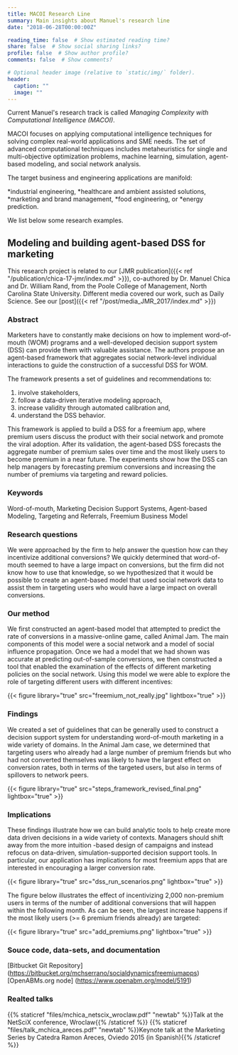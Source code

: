```yaml
---
title: MACOI Research Line
summary: Main insights about Manuel's research line
date: "2018-06-28T00:00:00Z"

reading_time: false  # Show estimated reading time?
share: false  # Show social sharing links?
profile: false  # Show author profile?
comments: false  # Show comments?

# Optional header image (relative to `static/img/` folder).
header:
  caption: ""
  image: ""
---
```




Current Manuel's research track is called *Managing Complexity with Computational Intelligence (MACOI)*.

MACOI focuses on applying computational intelligence techniques for solving complex real-world applications and SME needs. The set of advanced computational techniques includes metaheuristics for single and multi-objective optimization problems, machine learning, simulation, agent-based modeling, and social network analysis. 

The target business and engineering applications are manifold: 

*industrial engineering, 
*healthcare and ambient assisted solutions, 
*marketing and brand management, 
*food engineering, or
*energy prediction.

We list below some research examples.



## Modeling and building agent-based DSS for marketing


This research project is related to our [JMR publication]({{< ref "/publication/chica-17-jmr/index.md" >}}), co-authored by Dr. Manuel Chica and Dr. William Rand, from the Poole College of Management, North Carolina State University.  Different media covered our work, such as Daily Science. See our [post]({{< ref "/post/media_JMR_2017/index.md" >}})

### Abstract

Marketers have to constantly make decisions on how to implement word-of-mouth (WOM) programs and a well-developed decision support system (DSS) can provide them with valuable assistance. The authors propose an agent-based framework that aggregates social network-level individual interactions to guide the construction of a successful DSS for WOM.

The framework presents a set of guidelines and recommendations to:
1. involve stakeholders,
2. follow a data-driven iterative modeling approach,
3. increase validity through automated calibration and,
4. understand the DSS behavior.

This framework is applied to build a DSS for a freemium app, where premium users discuss the product with their social network and promote the viral adoption. After its validation, the agent-based DSS forecasts the aggregate number of premium sales over time and the most likely users to become premium in a near future. The experiments show how the DSS can help managers by forecasting premium conversions and increasing the number of premiums via targeting and reward policies.

### Keywords
Word-of-mouth, Marketing Decision Support Systems, Agent-based Modeling, Targeting and Referrals, Freemium Business Model


### Research questions

We were approached by the firm to help answer the question how can they incentivize additional conversions? We quickly determined that word-of-mouth seemed to have a large impact on conversions, but the firm did not know how to use that knowledge, so we hypothesized that it would be possible to create an agent-based model that used social network data to assist them in targeting users who would have a large impact on overall conversions.

### Our method

We first constructed an agent-based model that attempted to predict the rate of conversions in a massive-online game, called Animal Jam. The main components of this model were a social network and a model of social influence propagation. Once we had a model that we had shown was accurate at predicting out-of-sample conversions, we then constructed a tool that enabled the examination of the effects of different marketing policies on the social network. Using this model we were able to explore the role of targeting different users with different incentives:


{{< figure library="true" src="freemium_not_really.jpg" lightbox="true" >}}


### Findings

We created a set of guidelines that can be generally used to construct a decision support system for understanding word-of-mouth marketing in a wide variety of domains. In the Animal Jam case, we determined that targeting users who already had a large number of premium friends but who had not converted themselves was likely to have the largest effect on conversion rates, both in terms of the targeted users, but also in terms of spillovers to network peers.


{{< figure library="true" src="steps_framework_revised_final.png" lightbox="true" >}}


### Implications

These findings illustrate how we can build analytic tools to help create more data driven decisions in a wide variety of contexts. Managers should shift away from the more intuition -based design of campaigns and instead refocus on data-driven, simulation-supported decision support tools. In particular, our application has implications for most freemium apps that are interested in encouraging a larger conversion rate.

{{< figure library="true" src="dss_run_scenarios.png" lightbox="true" >}}


The figure below illustrates the effect of incentivizing 2,000 non-premium users in terms of the number of additional conversions that will happen within the following month. As can be seen, the largest increase happens if the most likely users (>= 6 premium friends already) are targeted:


{{< figure library="true" src="add_premiums.png" lightbox="true" >}}


### Souce code, data-sets, and documentation


[Bitbucket Git Repository] (https://bitbucket.org/mchserrano/socialdynamicsfreemiumapps)
[OpenABMs.org node] (https://www.openabm.org/model/5191)

 
### Realted talks


{{% staticref "files/mchica_netscix_wroclaw.pdf" "newtab" %}}Talk at the NetSciX conference, Wroclaw{{% /staticref %}}
{{% staticref "files/talk_mchica_areces.pdf" "newtab" %}}Keynote talk at the Marketing Series by Catedra Ramon Areces, Oviedo 2015 (in Spanish){{% /staticref %}}

